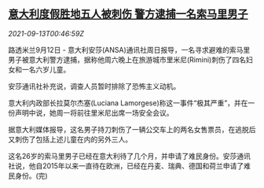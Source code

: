 <!--1631494863000-->
[意大利度假胜地五人被刺伤 警方逮捕一名索马里男子](https://cn.reuters.com/article/italy-stabbing-0912-sun-idCNKBS2G901P)
------

<div><i>2021-09-13T00:46:59Z</i></div><p>路透米兰9月12日 - 意大利安莎(ANSA)通讯社周日报导，一名寻求避难的索马里男子被意大利警方逮捕，据称他周六晚上在旅游城市里米尼(Rimini)刺伤了四名妇女和一名六岁儿童。</p><p>安莎通讯社补充说，调查人员暂时排除了恐怖主义动机。</p><p>意大利内政部长拉莫尔杰塞(Luciana Lamorgese)称这一事件“极其严重”，并在一份声明中说，她周一将前往里米尼出席一场安全会议。</p><p>据意大利媒体报导，这名男子持刀刺伤了一辆公交车上的两名女售票员，在逃脱后又刺伤了包括上述儿童在内的另外三人。</p><p>这名26岁的索马里男子已经在意大利待了几个月，并申请了难民身份。安莎通讯社说，他自2015年以来一直待在欧洲，已经在丹麦、瑞典、德国和荷兰申请了难民身份。(完)</p>
